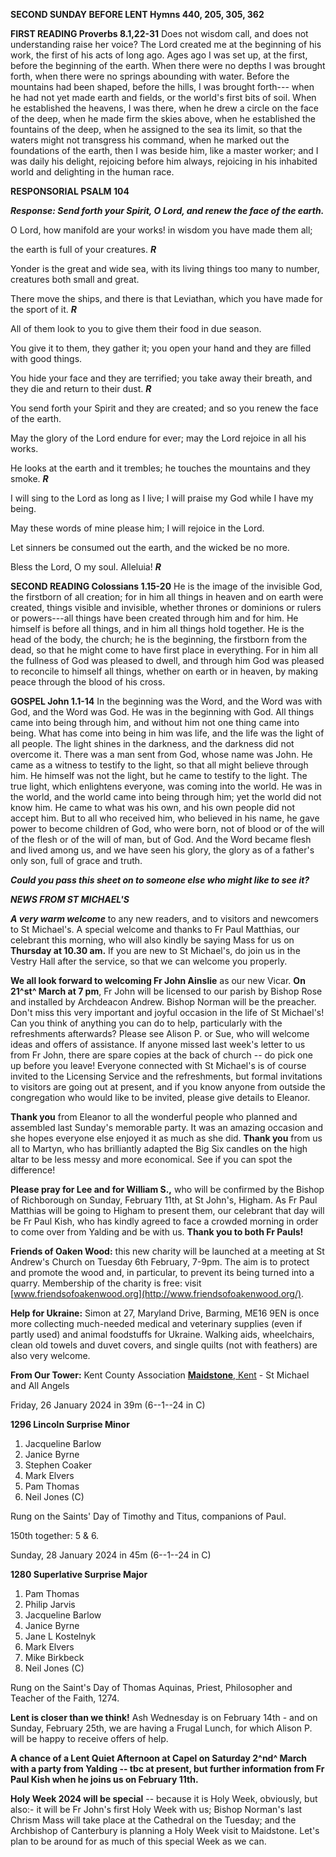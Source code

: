 **SECOND SUNDAY BEFORE LENT Hymns 440, 205, 305, 362**

**FIRST READING Proverbs 8.1,22-31** Does not wisdom call, and does not
understanding raise her voice? The Lord created me at the beginning of
his work, the first of his acts of long ago. Ages ago I was set up, at
the first, before the beginning of the earth. When there were no depths
I was brought forth, when there were no springs abounding with water.
Before the mountains had been shaped, before the hills, I was brought
forth--- when he had not yet made earth and fields, or the world's first
bits of soil. When he established the heavens, I was there, when he drew
a circle on the face of the deep, when he made firm the skies above,
when he established the fountains of the deep, when he assigned to the
sea its limit, so that the waters might not transgress his command, when
he marked out the foundations of the earth, then I was beside him, like
a master worker; and I was daily his delight, rejoicing before him
always, rejoicing in his inhabited world and delighting in the human
race.

**RESPONSORIAL PSALM 104**

***Response: Send forth your Spirit, O Lord, and renew the face of the
earth.***

O Lord, how manifold are your works! in wisdom you have made them all;

the earth is full of your creatures. ***R***

Yonder is the great and wide sea, with its living things too many to
number, creatures both small and great.

There move the ships, and there is that Leviathan, which you have made
for the sport of it. ***R***

All of them look to you to give them their food in due season.

You give it to them, they gather it; you open your hand and they are
filled with good things.

You hide your face and they are terrified; you take away their breath,
and they die and return to their dust. ***R***

You send forth your Spirit and they are created; and so you renew the
face of the earth.

May the glory of the Lord endure for ever; may the Lord rejoice in all
his works.

He looks at the earth and it trembles; he touches the mountains and they
smoke. ***R***

I will sing to the Lord as long as I live; I will praise my God while I
have my being.

May these words of mine please him; I will rejoice in the Lord.

Let sinners be consumed out the earth, and the wicked be no more.

Bless the Lord, O my soul. Alleluia! ***R***

**SECOND READING Colossians 1.15-20** He is the image of the invisible
God, the firstborn of all creation; for in him all things in heaven and
on earth were created, things visible and invisible, whether thrones or
dominions or rulers or powers---all things have been created through him
and for him. He himself is before all things, and in him all things hold
together. He is the head of the body, the church; he is the beginning,
the firstborn from the dead, so that he might come to have first place
in everything. For in him all the fullness of God was pleased to dwell,
and through him God was pleased to reconcile to himself all things,
whether on earth or in heaven, by making peace through the blood of his
cross.

**GOSPEL John 1.1-14** In the beginning was the Word, and the Word was
with God, and the Word was God. He was in the beginning with God. All
things came into being through him, and without him not one thing came
into being. What has come into being in him was life, and the life was
the light of all people. The light shines in the darkness, and the
darkness did not overcome it. There was a man sent from God, whose name
was John. He came as a witness to testify to the light, so that all
might believe through him. He himself was not the light, but he came to
testify to the light. The true light, which enlightens everyone, was
coming into the world. He was in the world, and the world came into
being through him; yet the world did not know him. He came to what was
his own, and his own people did not accept him. But to all who received
him, who believed in his name, he gave power to become children of God,
who were born, not of blood or of the will of the flesh or of the will
of man, but of God. And the Word became flesh and lived among us, and we
have seen his glory, the glory as of a father's only son, full of grace
and truth.

***Could you pass this sheet on to someone else who might like to see
it?***

***NEWS FROM ST MICHAEL\'S***

***A very warm welcome*** to any new readers, and to visitors and
newcomers to St Michael\'s. A special welcome and thanks to Fr Paul
Matthias, our celebrant this morning, who will also kindly be saying
Mass for us on **Thursday at 10.30 am.** If you are new to St
Michael\'s, do join us in the Vestry Hall after the service, so that we
can welcome you properly.

**We all look forward to welcoming Fr John Ainslie** as our new Vicar.
**On 21^st^ March at 7 pm**, Fr John will be licensed to our parish by
Bishop Rose and installed by Archdeacon Andrew. Bishop Norman will be
the preacher. Don\'t miss this very important and joyful occasion in the
life of St Michael\'s! Can you think of anything you can do to help,
particularly with the refreshments afterwards? Please see Alison P. or
Sue, who will welcome ideas and offers of assistance. If anyone missed
last week\'s letter to us from Fr John, there are spare copies at the
back of church -- do pick one up before you leave! Everyone connected
with St Michael\'s is of course invited to the Licensing Service and the
refreshments, but formal invitations to visitors are going out at
present, and if you know anyone from outside the congregation who would
like to be invited, please give details to Eleanor.

**Thank you** from Eleanor to all the wonderful people who planned and
assembled last Sunday\'s memorable party. It was an amazing occasion and
she hopes everyone else enjoyed it as much as she did. **Thank you**
from us all to Martyn, who has brilliantly adapted the Big Six candles
on the high altar to be less messy and more economical. See if you can
spot the difference!

**Please pray for Lee and for William S.,** who will be confirmed by the
Bishop of Richborough on Sunday, February 11th, at St John\'s, Higham.
As Fr Paul Matthias will be going to Higham to present them, our
celebrant that day will be Fr Paul Kish, who has kindly agreed to face a
crowded morning in order to come over from Yalding and be with us.
**Thank you to both Fr Pauls!**

**Friends of Oaken Wood:** this new charity will be launched at a
meeting at St Andrew\'s Church on Tuesday 6th February, 7-9pm. The aim
is to protect and promote the wood and, in particular, to prevent its
being turned into a quarry. Membership of the charity is free: visit
[www.friendsofoakenwood.org](http://www.friendsofoakenwood.org/).

**Help for Ukraine:** Simon at 27, Maryland Drive, Barming, ME16 9EN is
once more collecting much-needed medical and veterinary supplies (even
if partly used) and animal foodstuffs for Ukraine. Walking aids,
wheelchairs, clean old towels and duvet covers, and single quilts (not
with feathers) are also very welcome.

**From Our Tower:** Kent County Association [**Maidstone**,
Kent](https://dove.cccbr.org.uk/tower/12644#_blank) - St Michael and All
Angels

Friday, 26 January 2024 in 39m (6--1--24 in C)

**1296 Lincoln Surprise Minor**

1. Jacqueline Barlow
2. Janice Byrne
3. Stephen Coaker
4. Mark Elvers
5. Pam Thomas
6. Neil Jones (C)

Rung on the Saints\' Day of Timothy and Titus, companions of Paul.

150th together: 5 & 6.

Sunday, 28 January 2024 in 45m (6--1--24 in C)

**1280 Superlative Surprise Major**

1. Pam Thomas
2. Philip Jarvis
3. Jacqueline Barlow
4. Janice Byrne
5. Jane L Kostelnyk
6. Mark Elvers
7. Mike Birkbeck
8. Neil Jones (C)

Rung on the Saint\'s Day of Thomas Aquinas, Priest, Philosopher and
Teacher of the Faith, 1274.

**Lent is closer than we think!** Ash Wednesday is on February 14th -
and on Sunday, February 25th, we are having a Frugal Lunch, for which
Alison P. will be happy to receive offers of help.

**A chance of a Lent Quiet Afternoon at Capel on Saturday 2^nd^ March
with a party from Yalding -- tbc at present, but further information
from Fr Paul Kish when he joins us on February 11th.**

**Holy Week 2024 will be special** -- because it is Holy Week,
obviously, but also:- it will be Fr John\'s first Holy Week with us;
Bishop Norman\'s last Chrism Mass will take place at the Cathedral on
the Tuesday; and the Archbishop of Canterbury is planning a Holy Week
visit to Maidstone. Let\'s plan to be around for as much of this special
Week as we can.

